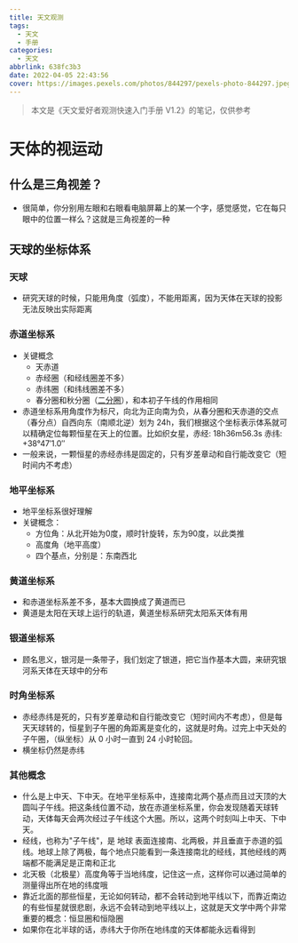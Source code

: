```yaml
---
title: 天文观测
tags:
  - 天文
  - 手册 
categories:
  - 天文
abbrlink: 638fc3b3
date: 2022-04-05 22:43:56
cover: https://images.pexels.com/photos/844297/pexels-photo-844297.jpeg
---
```



> 本文是《天文爱好者观测快速入门手册 V1.2》的笔记，仅供参考

# 天体的视运动

## 什么是三角视差？

- 很简单，你分别用左眼和右眼看电脑屏幕上的某一个字，感觉感觉，它在每只眼中的位置一样么？这就是三角视差的一种

## 天球的坐标体系

### 天球

- 研究天球的时候，只能用角度（弧度），不能用距离，因为天体在天球的投影无法反映出实际距离

### 赤道坐标系

- 关键概念
    - 天赤道
    - 赤经圈（和经线圈差不多）
    - 赤纬圈（和纬线圈差不多）
    - 春分圈和秋分圈（[二分圈](https://baike.baidu.com/item/%E4%BA%8C%E5%88%86%E5%9C%88/380254)），和本初子午线的作用相同
- 赤道坐标系用角度作为标尺，向北为正向南为负，从春分圈和天赤道的交点（春分点）自西向东（南顺北逆）划为 24h，我们根据这个坐标表示体系就可以精确定位每颗恒星在天上的位置。比如织女星，赤经: 18h36m56.3s  赤纬: +38°47′1.0′′
- 一般来说，一颗恒星的赤经赤纬是固定的，只有岁差章动和自行能改变它（短时间内不考虑）

### 地平坐标系

- 地平坐标系很好理解
- 关键概念：
    - 方位角：从北开始为0度，顺时针旋转，东为90度，以此类推
    - 高度角（地平高度）
    - 四个基点，分别是：东南西北

### 黄道坐标系

- 和赤道坐标系差不多，基本大圆换成了黄道而已
- 黄道是太阳在天球上运行的轨道，黄道坐标系研究太阳系天体有用

### 银道坐标系

- 顾名思义，银河是一条带子，我们划定了银道，把它当作基本大圆，来研究银河系天体在天球中的分布

### 时角坐标系

- 赤经赤纬是死的，只有岁差章动和自行能改变它（短时间内不考虑），但是每天天球转的，恒星到子午圈的角距离是变化的，这就是时角。过完上中天处的子午圈，（纵坐标）从 0 小时一直到 24 小时轮回。
- 横坐标仍然是赤纬

### 其他概念

- 什么是上中天、下中天。在地平坐标系中，连接南北两个基点而且过天顶的大圆叫子午线。把这条线位置不动，放在赤道坐标系里，你会发现随着天球转动，天体每天会两次经过子午线这个大圈。所以，这两个时刻叫上中天、下中天。
- 经线，也称为"子午线"，是 地球 表面连接南、北两极，并且垂直于赤道的弧线。地球上除了两极，每个地点只能看到一条连接南北的经线，其他经线的两端都不能满足是正南和正北
- 北天极（北极星）高度角等于当地纬度，记住这一点，这样你可以通过简单的测量得出所在地的纬度哦
- 靠近北面的那些恒星，无论如何转动，都不会转动到地平线以下，而靠近南边的有些恒星就很悲剧，永远不会转动到地平线以上，这就是天文学中两个非常重要的概念：恒显圈和恒隐圈
- 如果你在北半球的话，赤纬大于你所在地纬度的天体都能永远看得到


